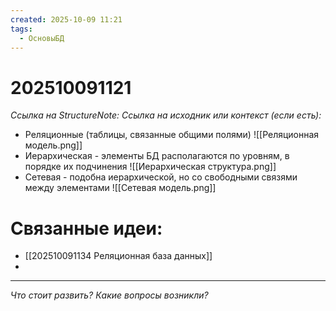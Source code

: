 ```yaml
---
created: 2025-10-09 11:21
tags:
  - ОсновыБД
---
```

# 202510091121
*Ссылка на StructureNote:*
*Ссылка на исходник или контекст (если есть):* 

- Реляционные (таблицы, связанные общими полями)
![[Реляционная модель.png]]
- Иерархическая - элементы БД располагаются по уровням, в порядке их подчинения
![[Иерархическая структура.png]]
- Сетевая - подобна иерархической, но со свободными связями между элементами
![[Сетевая модель.png]]

# Связанные идеи:
* [[202510091134 Реляционная база данных]]
* 
---

*Что стоит развить? Какие вопросы возникли?*